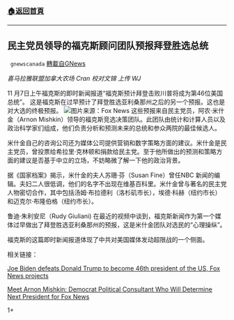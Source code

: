 ###  [:house:返回首頁](https://github.com/ourhimalayas/txt)
---

## 民主党员领导的福克斯顾问团队预报拜登胜选总统
` gnewscanada` [轉載自GNews](https://gnews.org/zh-hans/535729/)

*喜马拉雅联盟加拿大农场 Cran
校对文锦 上传 WJ*

11 月7日上午福克斯的即时新闻报道“福克斯预计拜登击败川普将成为第46位美国总统”。 这是福克斯在过早预计了拜登胜选亚利桑那州之后的另一个预报。这也是对大选的终极预报。
![]()![](https://gnews-media-offload.s3.amazonaws.com/wp-content/uploads/2020/11/07152029/arnon-mishkin.jpg)图片来源：Fox News
这些预报来自民主党员，阿农·米什金（Arnon Mishkin）领导的福克斯竞选决策团队。此团队由统计和计算人员以及政治科学家们组成，他们负责分析和预测未来的总统和参众两院的最佳候选人。

米什金自己的咨询公司还为媒体公司提供营销和数字策略方面的建议。米什金是民主党员，曾投票给希拉里·克林顿和捐款给民主党。至于他所做出的预测和策略方面的建议是否基于中立的立场，不妨略微了解一下他的政治背景。

据《国家档案》揭示，米什金的夫人苏珊·芬（Susan Fine）曾任NBC 新闻的编辑。夫妇二人很低调，他们的名字不出现在维基百科里。米什金曾与著名的民主党人物密切合作，其中包括汤姆·布拉德利（洛杉矶市长），埃德·科赫（纽约市长）和迈克尔·布隆伯格（纽约市长）。

鲁迪·朱利安尼（Rudy Giuliani) 在最近的视频中谈到，福克斯新闻作为第一个媒体过早做出了拜登胜选亚利桑那州的预报，这是米什金团队对选民的“心理操纵”。

福克斯的这篇即时新闻报道体现了中共对美国媒体发动超限战的一个侧面。

相关链接：

[Joe Biden defeats Donald Trump to become 46th president of the US, Fox News projects](https://www.youtube.com/watch?v=KravPVeqTCc)

[Meet Arnon Mishkin: Democrat Political Consultant Who Will Determine Next President for Fox News](https://nationalfile.com/meet-arnon-mishkin-democrat-political-consultant-who-will-determine-next-president-for-fox-news/)

1+
